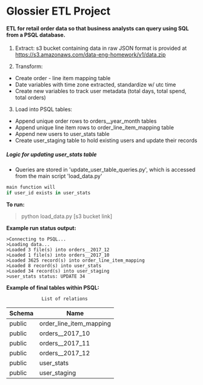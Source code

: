 # Glossier ETL Project

#### ETL for retail order data so that business analysts can query using SQL from a PSQL database.

1. Extract: s3 bucket containing data in raw JSON format is provided at https://s3.amazonaws.com/data-eng-homework/v1/data.zip 

2. Transform: 
- Create order - line item mapping table
- Date variables with time zone extracted, standardize w/ utc time
- Create new variables to track user metadata (total days, total spend, total orders)

3. Load into PSQL tables:
- Append unique order rows to orders__year_month tables
- Append unique line item rows to order_line_item_mapping table
- Append new users to user_stats table
- Create user_staging table to hold existing users and update their records

##### Logic for updating user_stats table
- Queries are stored in 'update_user_table_queries.py', which is accessed from the main script 'load_data.py'
```python
main function will 
if user_id exists in user_stats

```

**To run:**
>python load_data.py [s3 bucket link]

**Example run status output:**
```
>Connecting to PSQL...
>Loading data...
>Loaded 3 file(s) into orders__2017_12
>Loaded 1 file(s) into orders__2017_10
>Loaded 3625 record(s) into order_line_item_mapping
>Loaded 8 record(s) into user_stats
>Loaded 34 record(s) into user_staging
>user_stats status: UPDATE 34
```

**Example of final tables within PSQL:**

                 List of relations

 Schema | Name
 ---|---
 public | order_line_item_mapping 
 public | orders__2017_10
 public | orders__2017_11         
 public | orders__2017_12         
 public | user_stats  
 public | user_staging            





